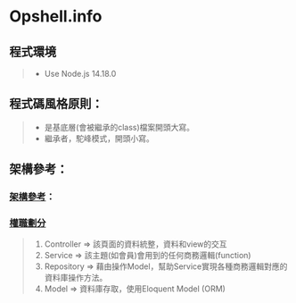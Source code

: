 # Opshell.info

<!--
**Opshell/Opshell** is a ✨ _special_ ✨ repository because its `README.md` (this file) appears on your GitHub profile.

Here are some ideas to get you started:


- 🔭 嘗試建立一個前後端分離的網站，前端使用Vue，後端使用php。
- 🌱 並藉由專案完善身為全端工程師應該學會的基礎技術。
- 👯 I’m looking to collaborate on ...
- 🤔 I’m looking for help with ...
- 💬 Ask me about ...
- 📫 How to reach me: ...
- 😄 Pronouns: ...
- ⚡ Fun fact: ...
-->

## 程式環境
> - Use Node.js 14.18.0

## 程式碼風格原則：
> - 是基底層(會被繼承的class)檔案開頭大寫。
> - 繼承者，駝峰模式，開頭小寫。

## 架構參考：
### [架構參考](https://www.muzilong.cn/storage/html/2/oomusou.io/laravel/laravel-architecture/index.html)：
### [權職劃分](https://medium.com/mr-efacani-teatime/laravel%E7%AD%86%E8%A8%98-%E6%A1%86%E6%9E%B6%E8%A8%AD%E8%A8%88%E6%A8%A1%E5%BC%8F-bbf58d101478)
> 1. Controller => 該頁面的資料統整，資料和view的交互
> 2. Service => 該主題(如會員)會用到的任何商務邏輯(function)
> 3. Repository => 藉由操作Model，幫助Service實現各種商務邏輯對應的資料庫操作方法。
> 4. Model => 資料庫存取，使用Eloquent Model (ORM)

